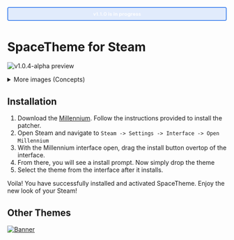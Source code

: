 ![Banner](note.png)

# SpaceTheme for Steam

![v1.0.4-alpha preview](https://i.imgur.com/YYSSkBy.png)
<details>
  <summary>More images (Concepts)</summary>
  <h3>Library home</h3>
  <img src="https://i.imgur.com/Wr0S4Go.png">
  <h3>Library gamepage</h3>
  <img src="https://i.imgur.com/s9bQdOK.png">
  <h3>Store</h3>
  <img src="https://i.imgur.com/DC2u3hh.png">
</details>
  
## Installation
1. Download the [Millennium](https://steambrew.app/). Follow the instructions provided to install the patcher.
1. Open Steam and navigate to `Steam -> Settings -> Interface -> Open Millennium`
1. With the Millennium interface open, drag the install button overtop of the interface.
1. From there, you will see a install prompt. Now simply drop the theme
1. Select the theme from the interface after it installs.

Voila! You have successfully installed and activated SpaceTheme. Enjoy the new look of your Steam!

## Other Themes
[![Banner](https://i.imgur.com/2bQmNZB.png)](https://github.com/SpaceEnergy/SpaceTheme-Discord)
